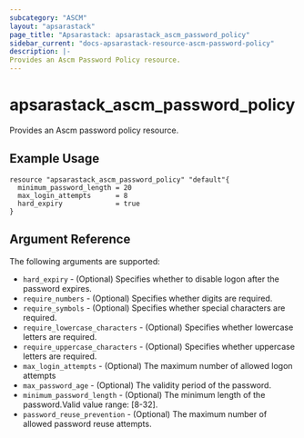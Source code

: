 ```yaml
---
subcategory: "ASCM"
layout: "apsarastack"
page_title: "Apsarastack: apsarastack_ascm_password_policy"
sidebar_current: "docs-apsarastack-resource-ascm-password-policy"
description: |-
Provides an Ascm Password Policy resource.
---
```


# apsarastack\_ascm_password_policy

Provides an Ascm password policy resource.

## Example Usage

```
resource "apsarastack_ascm_password_policy" "default"{
  minimum_password_length = 20
  max_login_attempts      = 8
  hard_expiry             = true
}

```
## Argument Reference

The following arguments are supported:

* `hard_expiry` - (Optional) Specifies whether to disable logon after the password expires.
* `require_numbers` - (Optional) Specifies whether digits are required.
* `require_symbols` - (Optional) Specifies whether special characters are required.
* `require_lowercase_characters` - (Optional)  Specifies whether lowercase letters are required.
* `require_uppercase_characters` - (Optional)  Specifies whether uppercase letters are required.
* `max_login_attempts` - (Optional) The maximum number of allowed logon attempts
* `max_password_age` - (Optional) The validity period of the password.
* `minimum_password_length` - (Optional) The minimum length of the password.Valid value range: [8-32].
* `password_reuse_prevention` - (Optional) The maximum number of allowed password reuse attempts.

